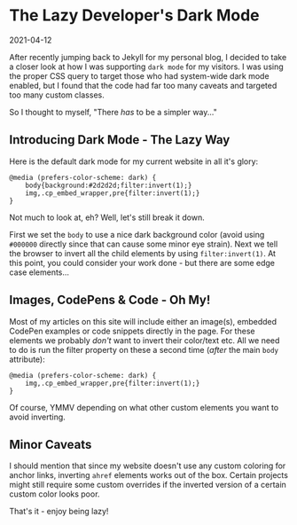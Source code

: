 # The Lazy Developer's Dark Mode

2021-04-12

After recently jumping back to Jekyll for my personal blog, I decided to take a closer look at how I was supporting `dark mode` for my visitors. I was using the proper CSS query to target those who had system-wide dark mode enabled, but I found that the code had far too many caveats and targeted too many custom classes.

So I thought to myself, "There *has* to be a simpler way..."

## Introducing Dark Mode - The Lazy Way

Here is the default dark mode for my current website in all it's glory:


    @media (prefers-color-scheme: dark) {
        body{background:#2d2d2d;filter:invert(1);}
        img,.cp_embed_wrapper,pre{filter:invert(1);}
    }


Not much to look at, eh? Well, let's still break it down.

First we set the `body` to use a nice dark background color (avoid using `#000000` directly since that can cause some minor eye strain). Next we tell the browser to invert all the child elements by using `filter:invert(1)`. At this point, you could consider your work done - but there are some edge case elements...

## Images, CodePens &amp; Code - Oh My!

Most of my articles on this site will include either an image(s), embedded CodePen examples or code snippets directly in the page. For these elements we probably *don't* want to invert their color/text etc. All we need to do is run the filter property on these a second time (*after* the main `body` attribute):


    @media (prefers-color-scheme: dark) {
        img,.cp_embed_wrapper,pre{filter:invert(1);}
    }


Of course, YMMV depending on what other custom elements you want to avoid inverting.

## Minor Caveats

I should mention that since my website doesn't use any custom coloring for anchor links, inverting `ahref` elements works out of the box. Certain projects might still require some custom overrides if the inverted version of a certain custom color looks poor.

That's it - enjoy being lazy!
